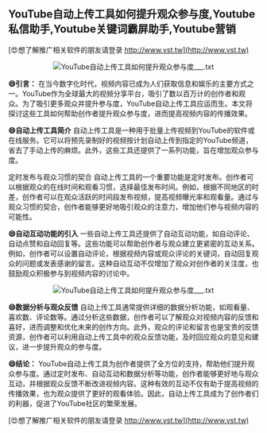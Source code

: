 ## **YouTube自动上传工具如何提升观众参与度,Youtube私信助手,Youtube关键词霸屏助手,Youtube营销**

[😍想了解推广相关软件的朋友请登录 http://www.vst.tw](http://www.vst.tw)

 <center><img src="https://vst.tw/MP4/tuiguang/png/6.png" alt="YouTube自动上传工具如何提升观众参与度___.txt"></center>

**😄引言：**
在当今数字化时代，视频内容已成为人们获取信息和娱乐的主要方式之一。YouTube作为全球最大的视频分享平台，吸引了数以百万计的创作者和观众。为了吸引更多观众并提升参与度，YouTube自动上传工具应运而生。本文将探讨这些工具如何帮助创作者提升观众参与度，进而提高视频内容的传播效果。

**😄自动上传工具简介**
自动上传工具是一种用于批量上传视频到YouTube的软件或在线服务。它可以将预先录制好的视频按计划自动上传到指定的YouTube频道，省去了手动上传的麻烦。此外，这些工具还提供了一系列功能，旨在增加观众参与度。

定时发布与观众习惯的契合
自动上传工具的一个重要功能是定时发布。创作者可以根据观众的在线时间和观看习惯，选择最佳发布时间。例如，根据不同地区的时差，创作者可以在观众活跃的时间段发布视频，提高视频曝光率和观看量。通过与观众习惯的契合，创作者能够更好地吸引观众的注意力，增加他们参与视频内容的可能性。

**😄自动互动功能的引入**
一些自动上传工具还提供了自动互动功能，如自动评论、自动点赞和自动回复等。这些功能可以帮助创作者与观众建立更紧密的互动关系。例如，创作者可以设置自动评论，根据视频内容或观众评论的关键词，自动回复观众的问题或发表感谢的留言。这种自动互动不仅增加了观众对创作者的关注度，也鼓励观众积极参与到视频内容的讨论中。

 <center><img src="https://vst.tw/MP4/tuiguang/png/2.png" alt="YouTube自动上传工具如何提升观众参与度___.txt"></center>

**😄数据分析与观众反馈**
自动上传工具通常提供详细的数据分析功能，如观看量、喜欢数、评论数等。通过分析这些数据，创作者可以了解观众对视频内容的反馈和喜好，进而调整和优化未来的创作方向。此外，观众的评论和留言也是宝贵的反馈资源，创作者可以利用自动上传工具中的观众反馈功能，及时回应观众的意见和建议，进一步提升观众的参与度。

**😄结论：**
YouTube自动上传工具为创作者提供了全方位的支持，帮助他们提升观众参与度。通过定时发布、自动互动和数据分析等功能，创作者能够更好地与观众互动，并根据观众反馈不断改进视频内容。这种有效的互动不仅有助于提高视频的传播效果，也为观众提供了更好的观看体验。因此，自动上传工具成为了创作者们的利器，促进了YouTube社区的繁荣发展。

[😍想了解推广相关软件的朋友请登录 http://www.vst.tw](http://www.vst.tw)



